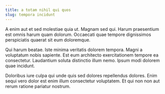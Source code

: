```yaml
---
title: a totam nihil qui quos
slug: tempora incidunt
---
```


A enim aut et sed molestiae quia ut. Magnam sed qui. Harum praesentium est omnis harum quam dolorum. Occaecati quae tempore dignissimos perspiciatis quaerat sit eum doloremque.

Qui harum beatae. Iste minima veritatis dolorem tempora. Magni a voluptatum nobis sapiente. Est eum architecto exercitationem tempore ea consectetur. Laudantium soluta distinctio illum nemo. Ipsum modi dolorem quae incidunt.

Doloribus iure culpa qui unde quis sed dolores repellendus dolores. Enim sequi vero dolor est enim illum consectetur voluptatem. Et qui non non aut rerum ratione pariatur nostrum.
